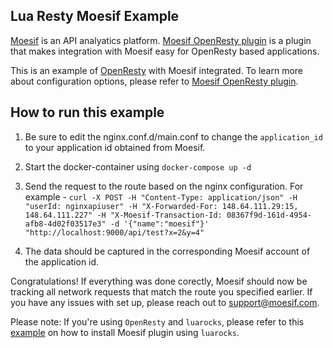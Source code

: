## Lua Resty Moesif Example

[Moesif](https://www.moesif.com) is an API analyatics platform. [Moesif OpenResty plugin](https://github.com/Moesif/lua-resty-moesif) is a plugin that makes integration with Moesif easy for OpenResty based applications.

This is an example of [OpenResty](https://openresty.org/en/) with Moesif integrated. To learn more about configuration options, please refer to [Moesif OpenResty plugin](https://github.com/Moesif/lua-resty-moesif).

## How to run this example
1. Be sure to edit the nginx.conf.d/main.conf to change the `application_id` to your application id obtained from Moesif.

2. Start the docker-container using `docker-compose up -d`

3. Send the request to the route based on the nginx configuration. For example - `curl -X POST -H "Content-Type: application/json" -H "userId: nginxapiuser" -H "X-Forwarded-For: 148.64.111.29:15, 148.64.111.227" -H "X-Moesif-Transaction-Id: 08367f9d-161d-4954-afb8-4d02f03517e3" -d '{"name":"moesif"}' "http://localhost:9000/api/test?x=2&y=4"`

4. The data should be captured in the corresponding Moesif account of the application id.

Congratulations! If everything was done corectly, Moesif should now be tracking all network requests that match the route you specified earlier. If you have any issues with set up, please reach out to support@moesif.com.

Please note: If you're using `OpenResty` and `luarocks`, please refer to this [example](https://github.com/Moesif/moesif-openresty-example) on how to install Moesif plugin using `luarocks`.